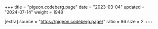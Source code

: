 +++
title = "pigeon.codeberg.page"
date = "2023-03-04"
updated = "2024-07-14"
weight = 1948

[extra]
source = "https://pigeon.codeberg.page/"
ratio = 86
size = 2
+++
